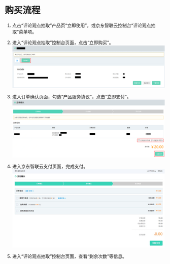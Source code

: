 # 购买流程

1.	点击“评论观点抽取”产品页“立即使用”，或京东智联云控制台“评论观点抽取”菜单项。


2.	进入“评论观点抽取”控制台页面，点击“立即购买”。
 ![1.png](../../../../image/AI-and-Machine-Learning/lexer/1.png)

3.	进入订单确认页面，勾选“产品服务协议”，点击“立即支付”。
  ![2.png](../../../../image/AI-and-Machine-Learning/lexer/2.png)

4.	进入京东智联云支付页面，完成支付。
  ![3.png](../../../../image/AI-and-Machine-Learning/lexer/3.png)

5.	进入“评论观点抽取”控制台页面，查看“剩余次数”等信息。


